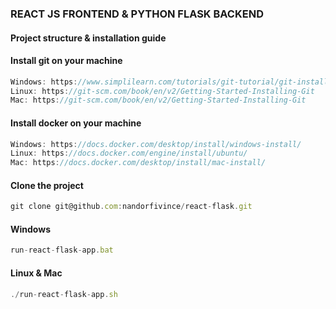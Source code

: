 ### REACT JS FRONTEND & PYTHON FLASK BACKEND

#### Project structure & installation guide

#### Install git on your machine
```javascript
Windows: https://www.simplilearn.com/tutorials/git-tutorial/git-installation-on-windows
Linux: https://git-scm.com/book/en/v2/Getting-Started-Installing-Git
Mac: https://git-scm.com/book/en/v2/Getting-Started-Installing-Git
```

#### Install docker on your machine
```javascript
Windows: https://docs.docker.com/desktop/install/windows-install/
Linux: https://docs.docker.com/engine/install/ubuntu/
Mac: https://docs.docker.com/desktop/install/mac-install/
```

#### Clone the project
```javascript
git clone git@github.com:nandorfivince/react-flask.git
```

#### Windows
```javascript
run-react-flask-app.bat
```

#### Linux & Mac
```javascript
./run-react-flask-app.sh
```